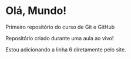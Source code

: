 # Olá, Mundo!
 Primeiro repositório do curso de Git e GitHub

Repositório criado durante uma aula ao vivo!

Estou adicionando a linha 6 diretamente pelo site.
